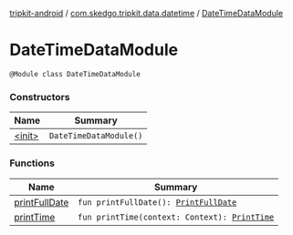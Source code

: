 [tripkit-android](../../index.md) / [com.skedgo.tripkit.data.datetime](../index.md) / [DateTimeDataModule](./index.md)

# DateTimeDataModule

`@Module class DateTimeDataModule`

### Constructors

| Name | Summary |
|---|---|
| [&lt;init&gt;](-init-.md) | `DateTimeDataModule()` |

### Functions

| Name | Summary |
|---|---|
| [printFullDate](print-full-date.md) | `fun printFullDate(): `[`PrintFullDate`](../../skedgo.tripkit.datetime/-print-full-date/index.md) |
| [printTime](print-time.md) | `fun printTime(context: Context): `[`PrintTime`](../../skedgo.tripkit.datetime/-print-time/index.md) |
